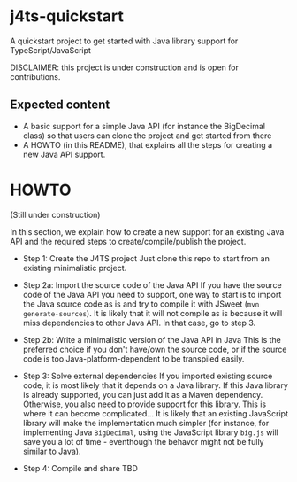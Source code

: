 # j4ts-quickstart
A quickstart project to get started with Java library support for TypeScript/JavaScript

DISCLAIMER: this project is under construction and is open for contributions.

## Expected content
- A basic support for a simple Java API (for instance the BigDecimal class) so that users can clone the project and get started from there
- A HOWTO (in this README), that explains all the steps for creating a new Java API support.

# HOWTO

(Still under construction)

In this section, we explain how to create a new support for an existing Java API and the required steps to create/compile/publish the project.

- Step 1: Create the J4TS project
Just clone this repo to start from an existing minimalistic project.

- Step 2a: Import the source code of the Java API
If you have the source code of the Java API you need to support, one way to start is to import the Java source code as is and try to compile it with JSweet (``mvn generate-sources``). It is likely that it will not compile as is because it will miss dependencies to other Java API. In that case, go to step 3.

- Step 2b: Write a minimalistic version of the Java API in Java
This is the preferred choice if you don't have/own the source code, or if the source code is too Java-platform-dependent to be transpiled easily.  

- Step 3: Solve external dependencies
If you imported existing source code, it is most likely that it depends on a Java library. If this Java library is already supported, you can just add it as a Maven dependency. Otherwise, you also need to provide support for this library. This is where it can become complicated...
It is likely that an existing JavaScript library will make the implementation much simpler (for instance, for implementing Java ``BigDecimal``, using the JavaScript library ``big.js`` will save you a lot of time - eventhough the behavor might not be fully similar to Java).

- Step 4: Compile and share
TBD
